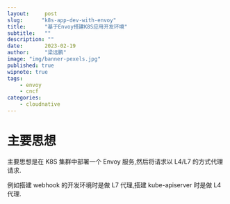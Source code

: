 ```yaml
---
layout:     post 
slug:      "k8s-app-dev-with-envoy"
title:      "基于Envoy搭建K8S应用开发环境"
subtitle:   ""
description: ""
date:       2023-02-19
author:     "梁远鹏"
image: "img/banner-pexels.jpg"
published: true
wipnote: true
tags:
    - envoy 
    - cncf
categories: 
    - cloudnative
---
```


# 主要思想

主要思想是在 K8S 集群中部署一个 Envoy 服务,然后将请求以 L4/L7 的方式代理请求.

例如搭建 webhook 的开发环境时是做 L7 代理,搭建 kube-apiserver 时是做 L4 代理.
